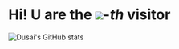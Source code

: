 # Hi! U are the [![](https://count.getloli.com/get/@:voidpointz)](https://count.getloli.com/)-*th* visitor

![Dusai's GitHub stats](https://github-readme-stats.vercel.app/api?username=voidpointz)
